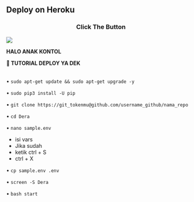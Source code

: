 ## Deploy on Heroku
<h3 align="center">Click The Button</h3>
<a href="https://dashboard.heroku.com/new?template=https://github.com/Ridhoobot/MIKOUBOT"><img src="https://www.herokucdn.com/deploy/button.svg"></a>
</div>



<b>HALO ANAK KONTOL</b>


<summary><b>🔗 TUTORIAL DEPLOY YA DEK</b></summary>
<br>

• `sudo apt-get update && sudo apt-get upgrade -y`

• `sudo pip3 install -U pip`

 • `git clone https://git_tokenmu@github.com/username_github/nama_repo`

 • `cd Dera`

 • `nano sample.env`
  - isi vars
  - Jika sudah 
  - ketik ctrl + S
  - ctrl + X

• `cp sample.env .env`

 • `screen -S Dera`

 • `bash start`

</details>
